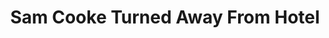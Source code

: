 ---
layout: events
title: Sam Cooke Turned Away From Hotel
category: sam cooke hotel
year: 1963
image: media/images/sam_cooke_event.jpeg
description: Sam Cooke was one of the most influential soul artists made a reservation in a Holiday Inn in Louisiana, however was turned away because he was black.
songs related:
---